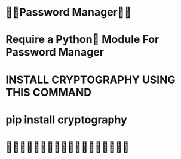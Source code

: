# 🐍🐍Password Manager🐍🐍



# Require a Python🐍 Module For Password Manager




# INSTALL CRYPTOGRAPHY USING THIS COMMAND
# pip install cryptography





# 🙁🙁🙁🙁🙁🙁🙁🙁🙁🙁🙁🙁🙁🙁🙁🙁🙁🙁
